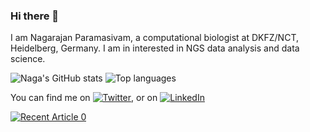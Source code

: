 ### Hi there 👋

I am Nagarajan Paramasivam, a computational biologist at DKFZ/NCT, Heidelberg, Germany. I am in interested in NGS data analysis and data science.

![Naga's GitHub stats](https://github-readme-stats.vercel.app/api?username=NagaComBio&show_icons=true&theme=radical) ![Top languages](https://github-readme-stats.vercel.app/api/top-langs/?username=NagaComBio&theme=radical&layout=compact) 

<!-- from https://towardsdatascience.com/build-a-stunning-readme-for-your-github-profile-9b80434fe5d7 -->
<!-- Actual text -->

You can find me on [![Twitter][1.2]][1], or on [![LinkedIn][2.2]][2]

<!-- Icons -->

[1.2]: http://i.imgur.com/wWzX9uB.png (twitter icon without padding)
[2.2]: https://raw.githubusercontent.com/MartinHeinz/MartinHeinz/master/linkedin-3-16.png (LinkedIn icon without padding)

<!-- Links to your social media accounts -->

[1]: https://twitter.com/naga_rna
[2]: https://www.linkedin.com/in/nagarna

<!-- Medium posts -->
<a target="_blank" href="https://github-readme-medium-recent-article.vercel.app/medium/@itsfornaga/0"><img src="https://github-readme-medium-recent-article.vercel.app/medium/@itsfornaga/0" alt="Recent Article 0"> 
  
<!--
**NagaComBio/NagaComBio** is a ✨ _special_ ✨ repository because its `README.md` (this file) appears on your GitHub profile.

Here are some ideas to get you started:

- 🔭 I’m currently working on ...
- 🌱 I’m currently learning ...
- 👯 I’m looking to collaborate on ...
- 🤔 I’m looking for help with ...
- 💬 Ask me about ...
- 📫 How to reach me: ...
- 😄 Pronouns: ...
- ⚡ Fun fact: ...
-->
